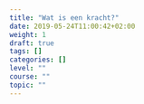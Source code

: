 ```yaml
---
title: "Wat is een kracht?"
date: 2019-05-24T11:00:42+02:00
weight: 1
draft: true
tags: []
categories: []
level: ""
course: ""
topic: ""
---
```



